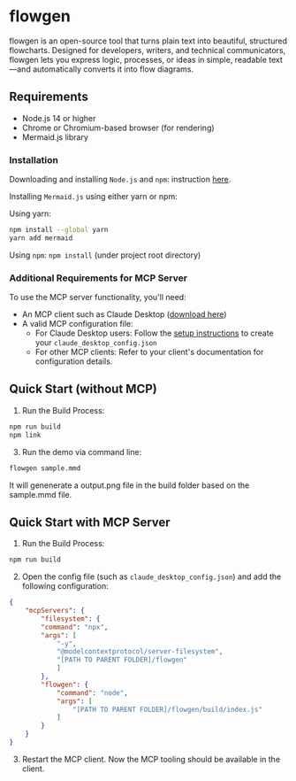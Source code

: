 # flowgen
flowgen is an open-source tool that turns plain text into beautiful, structured flowcharts.  Designed for developers, writers, and technical communicators, flowgen lets you express logic, processes, or ideas in simple, readable text—and automatically converts it into flow diagrams.

## Requirements
- Node.js 14 or higher
- Chrome or Chromium-based browser (for rendering)
- Mermaid.js library

### Installation
Downloading and installing `Node.js` and `npm`: instruction [here](https://docs.npmjs.com/downloading-and-installing-node-js-and-npm).

Installing `Mermaid.js` using either yarn or npm:

Using yarn:
```sh
npm install --global yarn
yarn add mermaid
```
Using `npm`: `npm install` (under project root directory)

### Additional Requirements for MCP Server

To use the MCP server functionality, you'll need:

- An MCP client such as Claude Desktop ([download here](https://claude.ai/download))
- A valid MCP configuration file:
  - For Claude Desktop users: Follow the [setup instructions](https://modelcontextprotocol.io/quickstart/user) to create your `claude_desktop_config.json`
  - For other MCP clients: Refer to your client's documentation for configuration details.

## Quick Start (without MCP)

1. Run the Build Process:
```sh
npm run build
npm link
```
3. Run the demo via command line:
```sh
flowgen sample.mmd
```
It will genenerate a output.png file in the build folder based on the sample.mmd file.

## Quick Start with MCP Server
1. Run the Build Process:
```sh
npm run build
```
2. Open the config file (such as `claude_desktop_config.json`) and add the following configuration:
```json
{
    "mcpServers": {
        "filesystem": {
        "command": "npx",
        "args": [
            "-y",
            "@modelcontextprotocol/server-filesystem",
            "[PATH TO PARENT FOLDER]/flowgen"
            ]
        },
        "flowgen": {
            "command": "node",
            "args": [
                "[PATH TO PARENT FOLDER]/flowgen/build/index.js"
            ]
        }
    }
}
```

3. Restart the MCP client. Now the MCP tooling should be available in the client.